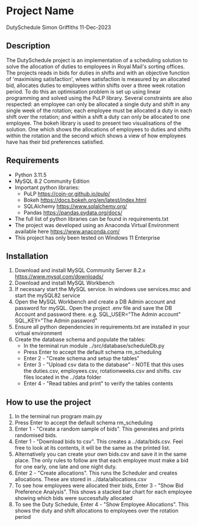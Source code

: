 # Project Name

DutySchedule
Simon Griffiths 11-Dec-2023

## Description

The DutySchedule project is an implementation of a scheduling solution to solve the allocation of duties to employees in Royal Mail's sorting offices.  The projects reads in bids for duties in shifts and with an objective function of 'maximising satisfaction', where satisfaction is measured by an allocated bid, allocates duties to employees within shifts over a three week rotation period.  To do this an optimisation problem is set up using linear programming and solved using the PuLP library.  Several constraints are also respected: an employee can only be allocated a single duty and shift in any single week of the rotation; each employee must be allocated a duty in each shift over the rotation; and within a shift a duty can only be allocated to one employee.  The bokeh library is used to present two visualisations of the solution.  One which shows the allocations of employees to duties and shifts within the rotation and the second which shows a view of how employees have has their bid preferences satisfied.

## Requirements

- Python 3.11.5
- MySQL 8.2 Community Edition
- Important python libraries:
    - PuLP https://coin-or.github.io/pulp/
    - Bokeh https://docs.bokeh.org/en/latest/index.html
    - SQLAlchemy https://www.sqlalchemy.org/
    - Pandas https://pandas.pydata.org/docs/
- The full list of python libraries can be found in requirements.txt
- The project was developed using an Anaconda Virtual Environment available here https://www.anaconda.com/
- This project has only been tested on Windows 11 Enterprise

## Installation

 1. Download and install MySQL Community Server 8.2.x https://www.mysql.com/downloads/
 2. Download and install MySQL Workbench
 3. If necessary start the MySQL service. In windows use services.msc and start the mySQL82 service
 4. Open the MySQL Workbench and create a DB Admin account and password for mySQL. Open the project .env file and save the DB Account and password there. e.g.
 SQL_USER="The Admin account"
 SQL_KEY="The Admin password"
 5. Ensure all python dependencies in requirements.txt are installed in your virtual environment
 6. Create the database schema and populate the tables:
    - In the terminal run module ../src/database/scheduleDb.py
    - Press Enter to accept the default schema rm_scheduling
    - Enter 2 - "Create schema and setup the tables"
    - Enter 3 - "Upload csv data to the database" - NOTE that this uses the duties.csv, employees.csv, rotationweeks.csv and shifts. csv files located in the ../data folder
    - Enter 4 - "Read tables  and print" to verify the tables contents

## How to use the project

 1. In the terminal run program main.py
 2. Press Enter to accept the default schema rm_scheduling
 3. Enter 1 - "Create a random sample of bids". This generates and prints randomised bids.
 4. Enter 1 - "Download bids to csv". This creates a ../data/bids.csv. Feel free to look at its contents, it will be the same as the printed list.
 5. Alternatively you can create your own bids.csv and save it in the same place. The only rules to follow are that each employee must make a bid for one early, one late and one night duty.
 6. Enter 2 - "Create allocations". This runs the Scheduler and creates allocations. These are stored in ../data/allocations.csv
 7. To see how employees were allocated their bids, Enter 3 - "Show Bid Preference Analysis". This shows a stacked bar chart for each employee showing which bids were successfully allocated
 8. To see the Duty Schedule, Enter 4 - "Show Employee Allocations". This shows the duty and shift allocations to employees over the rotation period
